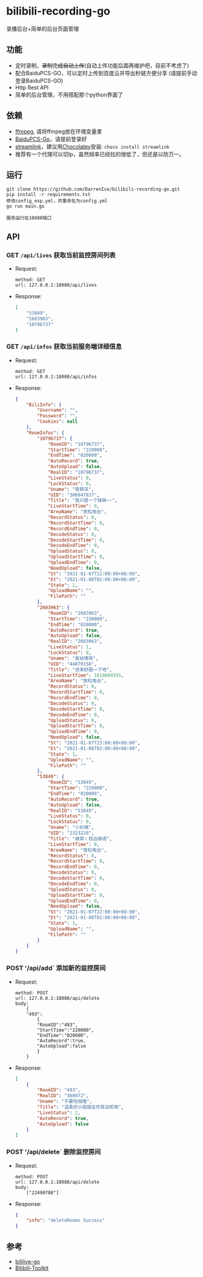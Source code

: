 # bilibili-recording-go
录播后台+简单的后台页面管理

## 功能
- 定时录制，<del>录制完成自动上传</del>(自动上传功能后面再维护吧，目前不考虑了)
- 配合BaiduPCS-GO，可以定时上传到百度云并导出秒链方便分享 (请提前手动登录BaiduPCS-GO)
- Http Rest API
- 简单的后台管理，不用搭配那个python界面了

## 依赖
- [ffmpeg](https://www.gyan.dev/ffmpeg/builds/), 请将ffmpeg放在环境变量里
- [BaiduPCS-Go](https://github.com/qjfoidnh/BaiduPCS-Go)，请提前登录好
- [streamlink](https://streamlink.github.io/)，建议用[Chocolatey](https://chocolatey.org/packages/streamlink)安装: ```choco install streamlink```
- 推荐有一个代理可以切Ip，虽然频率已经拉的很低了，但还是以防万一。

## 运行
```
git clone https://github.com/DarrenIce/bilibili-recording-go.git
pip install -r requirements.txt
修改config_exp.yml，并重命名为config.yml
go run main.go
```
`服务运行在18080端口`

## API

### GET `/api/lives` 获取当前监控房间列表
- Request:
    ```
    method: GET
    url: 127.0.0.1:18080/api/lives
    ```
- Response:
    ```json
    [
        "53849",
        "2603963",
        "10796737"
    ]
    ```

### GET `/api/infos` 获取当前服务端详细信息
- Request:
    ```
    method: GET
    url: 127.0.0.1:18080/api/infos
    ```
- Response:
    ```json
    {
        "BiliInfo": {
            "Username": "",
            "Password": "",
            "Cookies": null
        },
        "RoomInfos": {
            "10796737": {
                "RoomID": "10796737",
                "StartTime": "220000",
                "EndTime": "020000",
                "AutoRecord": true,
                "AutoUpload": false,
                "RealID": "10796737",
                "LiveStatus": 0,
                "LockStatus": 0,
                "Uname": "筱筱莯",
                "UID": "306947837",
                "Title": "我只是一个妹妹~~",
                "LiveStartTime": 0,
                "AreaName": "放松电台",
                "RecordStatus": 0,
                "RecordStartTime": 0,
                "RecordEndTime": 0,
                "DecodeStatus": 0,
                "DecodeStartTime": 0,
                "DecodeEndTime": 0,
                "UploadStatus": 0,
                "UploadStartTime": 0,
                "UploadEndTime": 0,
                "NeedUpload": false,
                "St": "2021-01-07T22:00:00+08:00",
                "Et": "2021-01-08T02:00:00+08:00",
                "State": 1,
                "UploadName": "",
                "FilePath": ""
            },
            "2603963": {
                "RoomID": "2603963",
                "StartTime": "230000",
                "EndTime": "020000",
                "AutoRecord": true,
                "AutoUpload": false,
                "RealID": "2603963",
                "LiveStatus": 1,
                "LockStatus": 0,
                "Uname": "是幼情呀",
                "UID": "44070158",
                "Title": "进来舒服一下吧",
                "LiveStartTime": 1610009355,
                "AreaName": "放松电台",
                "RecordStatus": 0,
                "RecordStartTime": 0,
                "RecordEndTime": 0,
                "DecodeStatus": 0,
                "DecodeStartTime": 0,
                "DecodeEndTime": 0,
                "UploadStatus": 0,
                "UploadStartTime": 0,
                "UploadEndTime": 0,
                "NeedUpload": false,
                "St": "2021-01-07T23:00:00+08:00",
                "Et": "2021-01-08T02:00:00+08:00",
                "State": 1,
                "UploadName": "",
                "FilePath": ""
            },
            "53849": {
                "RoomID": "53849",
                "StartTime": "220000",
                "EndTime": "020000",
                "AutoRecord": true,
                "AutoUpload": false,
                "RealID": "53849",
                "LiveStatus": 0,
                "LockStatus": 0,
                "Uname": "小紗璃",
                "UID": "2323228",
                "Title": "被窝丨枕边细语",
                "LiveStartTime": 0,
                "AreaName": "放松电台",
                "RecordStatus": 0,
                "RecordStartTime": 0,
                "RecordEndTime": 0,
                "DecodeStatus": 0,
                "DecodeStartTime": 0,
                "DecodeEndTime": 0,
                "UploadStatus": 0,
                "UploadStartTime": 0,
                "UploadEndTime": 0,
                "NeedUpload": false,
                "St": "2021-01-07T22:00:00+08:00",
                "Et": "2021-01-08T02:00:00+08:00",
                "State": 1,
                "UploadName": "",
                "FilePath": ""
            }
        }
    }
    ```

### POST '/api/add` 添加新的监控房间
- Request:
    ```
    method: POST
    url: 127.0.0.1:18080/api/delete
    body:
        {
        "493":
            {
            "RoomID":"493",
            "StartTime":"220000",
            "EndTime":"020000",
            "AutoRecord":true,
            "AutoUpload":false
            }
        }
    ```
- Response:
    ```json
    [
        {
            "RoomID": "493",
            "RealID": "360972",
            "Uname": "不要吃咖喱",
            "Title": "温柔的小姐姐在你耳边呢喃",
            "LiveStatus": 2,
            "AutoRecord": true,
            "AutoUpload": false
        }
    ]
    ```

### POST '/api/delete` 删除监控房间
- Request:
    ```
    method: POST
    url: 127.0.0.1:18080/api/delete
    body:
        ["22490788"]
    ```
- Response:
    ```json
    {
        "info": "deleteRooms Success"
    }
    ```

## 参考
- [bililive-go](https://github.com/hr3lxphr6j/bililive-go)
- [Bilibili-Toolkit](https://github.com/Hsury/Bilibili-Toolkit)